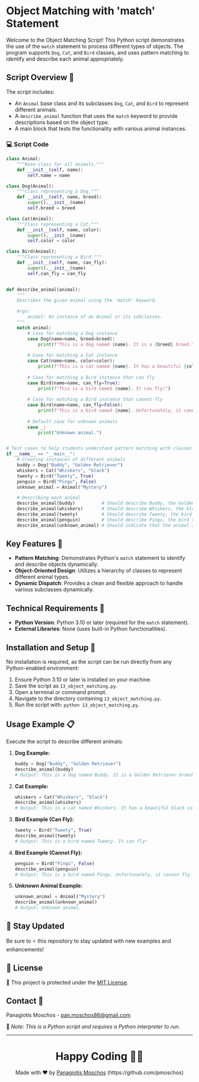 # Object Matching with 'match' Statement

Welcome to the Object Matching Script! This Python script demonstrates the use of the `match` statement to process different types of objects. The program supports `Dog`, `Cat`, and `Bird` classes, and uses pattern matching to identify and describe each animal appropriately.

## Script Overview 📘

The script includes:
- An `Animal` base class and its subclasses `Dog`, `Cat`, and `Bird` to represent different animals.
- A `describe_animal` function that uses the `match` keyword to provide descriptions based on the object type.
- A main block that tests the functionality with various animal instances.

### :computer: Script Code

```python
class Animal:
    """Base class for all animals."""
    def __init__(self, name):
        self.name = name

class Dog(Animal):
    """Class representing a Dog."""
    def __init__(self, name, breed):
        super().__init__(name)
        self.breed = breed

class Cat(Animal):
    """Class representing a Cat."""
    def __init__(self, name, color):
        super().__init__(name)
        self.color = color

class Bird(Animal):
    """Class representing a Bird."""
    def __init__(self, name, can_fly):
        super().__init__(name)
        self.can_fly = can_fly


def describe_animal(animal):
    """
    Describes the given animal using the 'match' keyword.

    Args:
        animal: An instance of an Animal or its subclasses.
    """
    match animal:
        # Case for matching a Dog instance
        case Dog(name=name, breed=breed):
            print(f"This is a dog named {name}. It is a {breed} breed.")
        
        # Case for matching a Cat instance
        case Cat(name=name, color=color):
            print(f"This is a cat named {name}. It has a beautiful {color} color.")
        
        # Case for matching a Bird instance that can fly
        case Bird(name=name, can_fly=True):
            print(f"This is a bird named {name}. It can fly!")
        
        # Case for matching a Bird instance that cannot fly
        case Bird(name=name, can_fly=False):
            print(f"This is a bird named {name}. Unfortunately, it cannot fly.")
        
        # Default case for unknown animals
        case _:
            print("Unknown animal.")


# Test cases to help students understand pattern matching with classes
if __name__ == "__main__":
    # Creating instances of different animals
    buddy = Dog("Buddy", "Golden Retriever")
    whiskers = Cat("Whiskers", "black")
    tweety = Bird("Tweety", True)
    penguin = Bird("Pingu", False)
    unknown_animal = Animal("Mystery")

    # Describing each animal
    describe_animal(buddy)          # Should describe Buddy, the Golden Retriever
    describe_animal(whiskers)       # Should describe Whiskers, the black cat
    describe_animal(tweety)         # Should describe Tweety, the bird that can fly
    describe_animal(penguin)        # Should describe Pingu, the bird that cannot fly
    describe_animal(unknown_animal) # Should indicate that the animal is unknown
```

## Key Features 🌟

- **Pattern Matching**: Demonstrates Python's `match` statement to identify and describe objects dynamically.
- **Object-Oriented Design**: Utilizes a hierarchy of classes to represent different animal types.
- **Dynamic Dispatch**: Provides a clean and flexible approach to handle various subclasses dynamically.

## Technical Requirements 🔧

- **Python Version**: Python 3.10 or later (required for the `match` statement).
- **External Libraries**: None (uses built-in Python functionalities).

## Installation and Setup 🚀

No installation is required, as the script can be run directly from any Python-enabled environment:

1. Ensure Python 3.10 or later is installed on your machine.
2. Save the script as `13_object_matching.py`.
3. Open a terminal or command prompt.
4. Navigate to the directory containing `13_object_matching.py`.
5. Run the script with: `python 13_object_matching.py`.

## Usage Example 📋

Execute the script to describe different animals:

1. **Dog Example:**
    ```python
    buddy = Dog("Buddy", "Golden Retriever")
    describe_animal(buddy)
    # Output: This is a dog named Buddy. It is a Golden Retriever breed.
    ```

2. **Cat Example:**
    ```python
    whiskers = Cat("Whiskers", "black")
    describe_animal(whiskers)
    # Output: This is a cat named Whiskers. It has a beautiful black color.
    ```

3. **Bird Example (Can Fly):**
    ```python
    tweety = Bird("Tweety", True)
    describe_animal(tweety)
    # Output: This is a bird named Tweety. It can fly!
    ```

4. **Bird Example (Cannot Fly):**
    ```python
    penguin = Bird("Pingu", False)
    describe_animal(penguin)
    # Output: This is a bird named Pingu. Unfortunately, it cannot fly.
    ```

5. **Unknown Animal Example:**
    ```python
    unknown_animal = Animal("Mystery")
    describe_animal(unknown_animal)
    # Output: Unknown animal.
    ```

## 📢 Stay Updated

Be sure to ⭐ this repository to stay updated with new examples and enhancements!

## 📄 License

🔐 This project is protected under the [MIT License](https://mit-license.org/).

## Contact 📧

Panagiotis Moschos - pan.moschos86@gmail.com

🔗 *Note: This is a Python script and requires a Python interpreter to run.*

---

<h1 align=center>Happy Coding 👨‍💻 </h1>

<p align="center">
  Made with ❤️ by
  <a href="https://www.linkedin.com/in/panagiotis-moschos" target="_blank">
  Panagiotis Moschos</a> (https://github.com/pmoschos)
</p>

